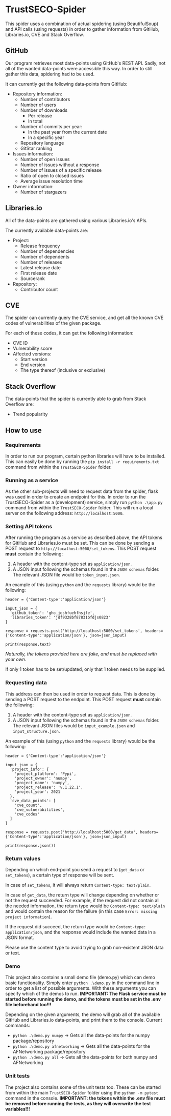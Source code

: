 # TrustSECO-Spider
 
This spider uses a combination of actual spidering (using BeautifulSoup) and API calls (using requests) in order to gather information from GitHub, Libraries.io, CVE and Stack Overflow.
 
## GitHub
 
Our program retrieves most data-points using GitHub's REST API. Sadly, not all of the wanted data-points were accessible this way. In order to still gather this data, spidering had to be used.
 
It can currently get the following data-points from GitHub:
 
- Repository information:
  - Number of contributors
  - Number of users
  - Number of downloads
    - Per release
    - In total
  - Number of commits per year:
    - In the past year from the current date
    - In a specific year
  - Repository language
  - GitStar ranking
- Issues information:
  - Number of open issues
  - Number of issues without a response
  - Number of issues of a specific release
  - Ratio of open to closed issues
  - Average issue resolution time
- Owner information:
  - Number of stargazers
 
## Libraries.io

All of the data-points are gathered using various Libraries.io's APIs.

The currently available data-points are:

- Project:
  - Release frequency
  - Number of dependencies
  - Number of dependents
  - Number of releases
  - Latest release date
  - First release date
  - Sourcerank
- Repository:
  - Contributor count

## CVE

The spider can currently query the CVE service, and get all the known CVE codes of vulnerabilities of the given package.

For each of these codes, it can get the following information:

- CVE ID
- Vulnerability score
- Affected versions:
  - Start version
  - End version
  - The type thereof (inclusive or exclusive)

## Stack Overflow

The data-points that the spider is currently able to grab from Stack Overflow are:

- Trend popularity

## How to use
 
### Requirements

In order to run our program, certain python libraries will have to be installed. This can easily be done by running the `pip install -r requirements.txt` command from within the `TrustSECO-Spider` folder.

### Running as a service

As the other sub-projects will need to request data from the spider, flask was used in order to create an endpoint for this. In order to run the TrustSECO-Spider as a (development) service, simply run `python .\app.py` command from within the `TrustSECO-Spider` folder.
This will run a local server on the following address: `http://localhost:5000`.

### Setting API tokens

After running the program as a service as described above, the API tokens for GitHub and Libraries.io must be set. This can be done by sending a POST request to `http://localhost:5000/set_tokens`. This POST request **must** contain the following:
1. A header with the content-type set as `application/json`.
2. A JSON input following the schemas found in the `JSON schemas` folder. The relevant JSON file would be `token_input.json`.

An example of this (using `python` and the `requests` library) would be the following:
```
header = {'Content-type':'application/json'}

input_json = {
  'github_token': 'gho_jeshfuehfhsjfe',
  'libraries_token': 'jdf9328bf87831bfdjs0823'
}

response = requests.post('http://localhost:5000/set_tokens', headers={'Content-type':'application/json'}, json=json_input)

print(response.text)
```
*Naturally, the tokens provided here are fake, and must be replaced with your own.*

If only 1 token has to be set/updated, only that 1 token needs to be supplied.

### Requesting data

This address can then be used in order to request data. This is done by sending a POST request to the endpoint. This POST request **must** contain the following:
1. A header with the content-type set as `application/json`.
2. A JSON input following the schemas found in the `JSON schemas` folder. The relevant JSON files would be `input_example.json` and `input_structure.json`.

An example of this (using `python` and the `requests` library) would be the following:
```
header = {'Content-type':'application/json'}

input_json = {
  'project_info': {
    'project_platform': 'Pypi', 
    'project_owner': 'numpy', 
    'project_name': 'numpy', 
    'project_release': 'v.1.22.1', 
    'project_year': 2021
  }, 
  'cve_data_points': [
    'cve_count',
    'cve_vulnerabilities',
    'cve_codes'
  ]
}

response = requests.post('http://localhost:5000/get_data', headers={'Content-type':'application/json'}, json=json_input)

print(response.json())
```

### Return values

Depending on which end-point you send a request to (`get_data` or `set_tokens`), a certain type of response will be sent.

In case of `set_tokens`, it will always return `Content-type: text/plain`.

In case of `get_data`, the return type will change depending on whether or not the request succeeded. For example, if the request did not contain all the needed information, the return type would be `Content-type: text/plain` and would contain the reason for the failure (in this case `Error: missing project information`).

If the request did succeed, the return type would be `Content-type: application/json`, and the response would include the wanted data in a JSON format.

Please use the content type to avoid trying to grab non-existent JSON data or text.

### Demo
 
This project also contains a small demo file (demo.py) which can demo basic functionality. Simply enter `python .\demo.py` in the command line in order to get a list of possible arguments. With these arguments you can specify which of the demos to run. **IMPORTANT: The Flask service must be started before running the demo, and the tokens must be set in the .env file beforehand too!!!**
 
Depending on the given arguments, the demo will grab all of the available GitHub and Libraries.io data-points, and print them to the console.
Current commands:
 
- `python .\demo.py numpy` -> Gets all the data-points for the numpy package/repository
- `python .\demo.py afnetworking` -> Gets all the data-points for the AFNetworking package/repository
- `python .\demo.py all` -> Gets all the data-points for both numpy and AFNetworking
 
### Unit tests
 
The project also contains some of the unit tests too. These can be started from within the main `TrustSECO-Spider` folder using the `python -m pytest` command in the console. **IMPORTANT: the tokens within the .env file must be removed before running the tests, as they will overwrite the test variables!!!**
